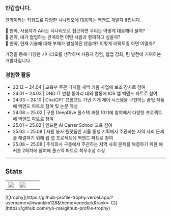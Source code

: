### 반갑습니다.

만약이라는 키워드로 다양한 시나리오에 대응하는 백엔드 개발자 If입니다.

🤔 만약, 사용자가 A라는 시나리오로 접근하면 우리는 어떻게 대응해야 될까?  
🤔 만약, 내가 협업하는 관계라면 어떤 사람과 함께하고 싶을까?  
🤔 만약, 현재 기술에 대해 부채가 발생하진 않을까? 이렇게 리팩토링 하면 어떨까?  

가정을 통해 다양한 시나리오를 생각하며 사용자 경험, 협업 강화, 팀 발전에 기여하는 개발자입니다.

### 경험한 활동

- 23.12 ~ 24.04 | 교육부 주관 디지털 새싹 키움 사업에 보조 강사로 참여  
- 24.01 ~ 24.03 | DND IT 연합 동아리 대외 활동에 IOS 앱 백엔드 파트로 참여  
- 24.03 ~ 24.10 | ChatGPT 프롬프트 기반 기계 제어 시스템을 구현하는 졸업 작품에 백엔드 파트로 참여 및 논문 작성  
- 24.08 ~ 25.02 | 구름 DeepDive 풀스택 과정 10기에 참여해서 다양한 프로젝트에 백엔드 파트로 참여  
- 25.01 ~ 25.02 | 인프런 AI Carrer School 교육 참여  
- 25.03 ~ 25.08 | 자원 봉사 플랫폼인 서울 동행 기획에서 주관하는 지역 사회 문제를 해결하기 위해 웹 앱 프로젝트에 백엔드 파트로 참여  
- 25.08 ~ 25.08 | 주식회사 구름에서 주관하는 지역 사회 문제를 해결하기 위한 해커톤 2회차에 참여해 풀스택 파트로 최우수상 수상  

---

## Stats

<table>
  <tr>
    <td width="33%" align="center">
      <img src="https://github-readme-stats.vercel.app/api?username=jihwankim128&show_icons=true&theme=dark#gh-dark-mode-only" width="100%" />
    </td>
    <td width="33%" align="center">
      <img src="http://mazassumnida.wtf/api/v2/generate_badge?boj=pknu1535" width="100%" />
    </td>
    <td width="33%" border:"none"> </td>
  </tr>
</table>
[![trophy](https://github-profile-trophy.vercel.app/?username=jihwankim128&theme=onedark&rank=-C)](https://github.com/ryo-ma/github-profile-trophy)
